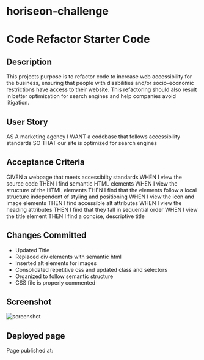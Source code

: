 # horiseon-challenge
# Code Refactor Starter Code

## Description
This projects purpose is to refactor code to increase web accessibility for the business, ensuring that people with disabilities and/or socio-economic restrictions have access to their website. This refactoring should also result in better optimization for search engines and help companies avoid litigation.

## User Story
AS A marketing agency
I WANT a codebase that follows accessibility standards
SO THAT our site is optimized for search engines

## Acceptance Criteria
GIVEN a webpage that meets accessibilty standards
WHEN I view the source code
THEN I find semantic HTML elements
WHEN I view the structure of the HTML elements
THEN I find that the elements follow a local structure independent of styling and positioning
WHEN I view the icon and image elements
THEN I find accessible alt attributes
WHEN I view the heading attributes
THEN I find that they fall in sequential order
WHEN I view the title element
THEN I find a concise, descriptive title

 ## Changes Committed
 - Updated Title
 - Replaced div elements with semantic html
 - Inserted alt elements for images
 - Consolidated repetitive css and updated class and selectors
 - Organized to follow semantic structure
 - CSS file is properly commented

## Screenshot
![screenshot](file:///Users/alanmdo/Desktop/UNC-VIRT-BO-FSF-PT-11-2021-U-B/01-HTML-Git-CSS/02-Challenge/Develop/horiseon-challenge/Develop/assets/images/horiseon-screenshot.jpg)

## Deployed page
Page published at: 